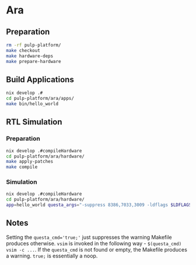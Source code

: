 # Ara

## Preparation

```bash
rm -rf pulp-platform/
make checkout
make hardware-deps
make prepare-hardware
```

## Build Applications

```bash
nix develop .#
cd pulp-platform/ara/apps/
make bin/hello_world
```

## RTL Simulation

### Preparation

```bash
nix develop .#compileHardware
cd pulp-platform/ara/hardware/
make apply-patches
make compile
```

### Simulation

```bash
nix develop .#compileHardware
cd pulp-platform/ara/hardware/
app=hello_world questa_args="-suppress 8386,7033,3009 -ldflags $LDFLAGS" make simc
```

## Notes

Setting the `questa_cmd='true;'` just suppresses the warning Makefile produces otherwise.
`vsim` is invoked in the following way - `$(questa_cmd) vsim -c ...`. If the `questa_cmd` is not found or empty, the Makefile produces a warning.
`true;` is essentially a noop.
